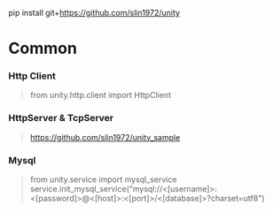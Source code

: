 pip install git+https://github.com/slin1972/unity
# Common 
### Http Client 
>from unity.http.client import HttpClient 
### HttpServer & TcpServer 
>https://github.com/slin1972/unity_sample 
### Mysql 
>from unity.service import mysql_service 
>service.init_mysql_service("mysql://<[username]>:<[password]>@<[host]>:<[port]>/<[database]>?charset=utf8") 
